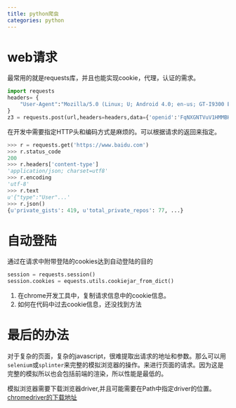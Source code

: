 ```yaml
---
title: python爬虫
categories: python
---
```

# web请求

最常用的就是requests库，并且也能实现cookie，代理，认证的需求。
```python
import requests
headers= {
    "User-Agent":"Mozilla/5.0 (Linux; U; Android 4.0; en-us; GT-I9300 Build/IMM76D) AppleWebKit/534.30 (KHTML, like Gecko) Version/4.0 Mobile Safari/534.30",    
}
z3 = requests.post(url,headers=headers,data={'openid':'FqNXGNTVuV1HMMBHVZd','app_id':'0002000600020024'})
```

在开发中需要指定HTTP头和编码方式是麻烦的。可以根据请求的返回来指定。
```python
>>> r = requests.get('https://www.baidu.com')
>>> r.status_code
200
>>> r.headers['content-type']
'application/json; charset=utf8'
>>> r.encoding
'utf-8'
>>> r.text
u'{"type":"User"...'
>>> r.json()
{u'private_gists': 419, u'total_private_repos': 77, ...}
```

# 自动登陆

通过在请求中附带登陆的cookies达到自动登陆的目的
``` python
session = requests.session()
session.cookies = equests.utils.cookiejar_from_dict()
```

1. 在chrome开发工具中，复制请求信息中的cookie信息。
2. 如何在代码中过去cookie信息，还没找到方法


# 最后的办法

对于复杂的页面，复杂的javascript，很难提取出请求的地址和参数。那么可以用`selenium`或`splinter`来完整的模拟浏览器的操作。来进行页面的请求。因为这是完整的模拟所以也会包括前端的渲染，所以性能是最低的。

模拟浏览器需要下载浏览器driver,并且可能需要在Path中指定driver的位置。[chromedriver的下载地址](https://chromedriver.chromium.org/)